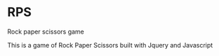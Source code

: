 # RPS
Rock paper scissors game 

This is a game of Rock Paper Scissors built with Jquery and Javascript
